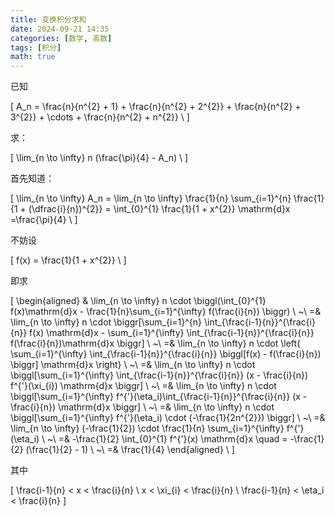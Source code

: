 ```yaml
---
title: 变换积分求和
date: 2024-09-21 14:35
categories: [数学, 高数]
tags: [积分]
math: true
---
```


已知

\[
 A_n = \frac{n}{n^{2} + 1} + \frac{n}{n^{2} + 2^{2}} + \frac{n}{n^{2} + 3^{2}} + \cdots + \frac{n}{n^{2} + n^{2}} \\ 
\]

求：

\[
 \lim_{n \to \infty} n (\frac{\pi}{4} - A_n) \\ 
\]

首先知道：

\[
 \lim_{n \to \infty} A_n = \lim_{n \to \infty} \frac{1}{n} \sum_{i=1}^{n} \frac{1}{1 + (\dfrac{i}{n})^{2}} = \int_{0}^{1} \frac{1}{1 + x^{2}} \mathrm{d}x =\frac{\pi}{4} \\ 
\]

不妨设

\[
 f(x) = \frac{1}{1 + x^{2}} \\ 
\]

即求

\[
 \begin{aligned} & \lim_{n \to \infty} n \cdot  \biggl(\int_{0}^{1} f(x)\mathrm{d}x - \frac{1}{n}\sum_{i=1}^{\infty} f(\frac{i}{n}) \biggr) \\ ~\\ =& \lim_{n \to \infty} n \cdot \biggr[\sum_{i=1}^{n} \int_{\frac{i-1}{n}}^{\frac{i}{n}} f(x) \mathrm{d}x - \sum_{i=1}^{\infty} \int_{\frac{i-1}{n}}^{\frac{i}{n}} f(\frac{i}{n})\mathrm{d}x \biggr] \\ ~\\ =& \lim_{n \to \infty} n \cdot \left\{    \sum_{i=1}^{\infty} \int_{\frac{i-1}{n}}^{\frac{i}{n}} \biggl[f(x) - f(\frac{i}{n}) \biggr] \mathrm{d}x \right\} \\ ~\\ =& \lim_{n \to \infty} n \cdot  \biggl[\sum_{i=1}^{\infty} \int_{\frac{i-1}{n}}^{\frac{i}{n}} (x - \frac{i}{n}) f^{'}(\xi_{i}) \mathrm{d}x \biggr] \\ ~\\ =& \lim_{n \to \infty} n \cdot \biggl[\sum_{i=1}^{\infty} f^{'}(\eta_i)\int_{\frac{i-1}{n}}^{\frac{i}{n}} (x - \frac{i}{n}) \mathrm{d}x \biggr] \\ ~\\ =& \lim_{n \to \infty} n \cdot \biggl[\sum_{i=1}^{\infty} f^{'}(\eta_i) \cdot (-\frac{1}{2n^{2}}) \biggr] \\ ~\\ =& \lim_{n \to \infty} (-\frac{1}{2}) \cdot \frac{1}{n} \sum_{i=1}^{\infty} f^{'}(\eta_i) \\ ~\\ =& -\frac{1}{2} \int_{0}^{1} f^{'}(x) \mathrm{d}x \quad = -\frac{1}{2} (\frac{1}{2} - 1) \\ ~\\ =& \frac{1}{4} \end{aligned} \\ 
\]

其中

\[
\frac{i-1}{n} < x < \frac{i}{n} \\ x < \xi_{i} < \frac{i}{n} \\ \frac{i-1}{n} < \eta_i < \frac{i}{n}
\]